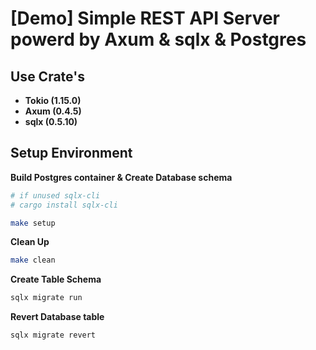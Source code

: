 # [Demo] Simple REST API Server powerd by Axum & sqlx & Postgres

## Use Crate's

- **Tokio (1.15.0)**
- **Axum (0.4.5)**
- **sqlx (0.5.10)**

## Setup Environment

**Build Postgres container & Create Database schema**

```sh
# if unused sqlx-cli
# cargo install sqlx-cli

make setup
```

**Clean Up**

```sh
make clean
```

**Create Table Schema**

```sh
sqlx migrate run
```

**Revert Database table**

```sh
sqlx migrate revert
```
